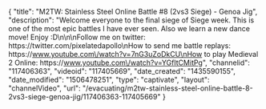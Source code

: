 {
    "title": "M2TW: Stainless Steel Online Battle #8 (2vs3 Siege) - Genoa Jig",
    "description": "Welcome everyone to the final siege of Siege week.  This is one of the most epic battles I have ever seen.  Also we learn a new dance move!  Enjoy :D\n\n\nFollow me on twitter: https:\/\/twitter.com\/pixelatedapollo\nHow to send me battle replays: https:\/\/www.youtube.com\/watch?v=7nG3uZoDkCU\nHow to play Medieval 2 Online: https:\/\/www.youtube.com\/watch?v=YGfItCMitPg",
    "channelid": "117406363",
    "videoid": "117405669",
    "date_created": "1435590155",
    "date_modified": "1506478251",
    "type": "captivate",
    "layout": "channelVideo",
    "url": "\/evacuating\/m2tw-stainless-steel-online-battle-8-2vs3-siege-genoa-jig\/117406363-117405669"
}